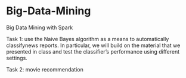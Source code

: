 # Big-Data-Mining
Big Data Mining with Spark

Task 1:
use the Naive Bayes algorithm as a means to automatically classifynews reports. In particular, we will build on the material that we presented in class and test the classifier’s performance using different settings.

Task 2:
movie recommendation
